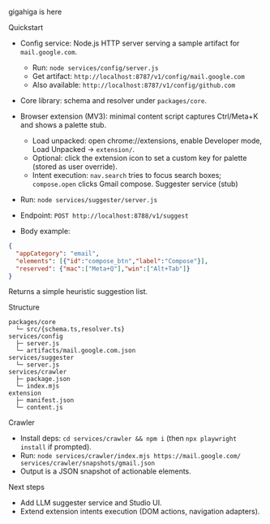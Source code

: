gigahiga is here

Quickstart

- Config service: Node.js HTTP server serving a sample artifact for `mail.google.com`.
  - Run: `node services/config/server.js`
  - Get artifact: `http://localhost:8787/v1/config/mail.google.com`
  - Also available: `http://localhost:8787/v1/config/github.com`

- Core library: schema and resolver under `packages/core`.

- Browser extension (MV3): minimal content script captures Ctrl/Meta+K and shows a palette stub.
  - Load unpacked: open chrome://extensions, enable Developer mode, Load Unpacked → `extension/`.
  - Optional: click the extension icon to set a custom key for palette (stored as user override).
  - Intent execution: `nav.search` tries to focus search boxes; `compose.open` clicks Gmail compose.
Suggester service (stub)

- Run: `node services/suggester/server.js`
- Endpoint: `POST http://localhost:8788/v1/suggest`
- Body example:
```json
{
  "appCategory": "email",
  "elements": [{"id":"compose_btn","label":"Compose"}],
  "reserved": {"mac":["Meta+Q"],"win":["Alt+Tab"]}
}
```
Returns a simple heuristic suggestion list.

Structure

```
packages/core
  └─ src/{schema.ts,resolver.ts}
services/config
  ├─ server.js
  └─ artifacts/mail.google.com.json
services/suggester
  └─ server.js
services/crawler
  ├─ package.json
  └─ index.mjs
extension
  ├─ manifest.json
  └─ content.js
```

Crawler

- Install deps: `cd services/crawler && npm i` (then `npx playwright install` if prompted).
- Run: `node services/crawler/index.mjs https://mail.google.com/ services/crawler/snapshots/gmail.json`
- Output is a JSON snapshot of actionable elements.

Next steps

- Add LLM suggester service and Studio UI.
- Extend extension intents execution (DOM actions, navigation adapters).